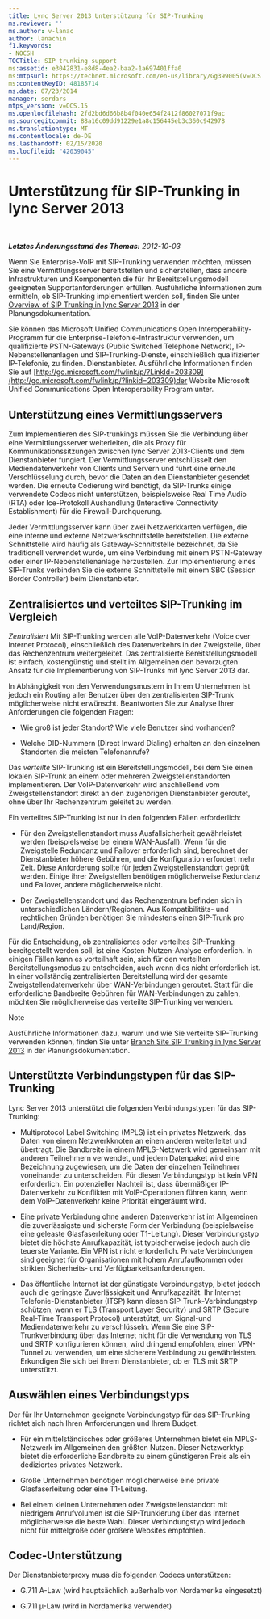 ```yaml
---
title: Lync Server 2013 Unterstützung für SIP-Trunking
ms.reviewer: ''
ms.author: v-lanac
author: lanachin
f1.keywords:
- NOCSH
TOCTitle: SIP trunking support
ms:assetid: e3042831-e8d8-4ea2-baa2-1a697401ffa0
ms:mtpsurl: https://technet.microsoft.com/en-us/library/Gg399005(v=OCS.15)
ms:contentKeyID: 48185714
ms.date: 07/23/2014
manager: serdars
mtps_version: v=OCS.15
ms.openlocfilehash: 2fd2bd6d66b8b4f040e654f2412f86027071f9ac
ms.sourcegitcommit: 88a16c09dd91229e1a8c156445eb3c360c942978
ms.translationtype: MT
ms.contentlocale: de-DE
ms.lasthandoff: 02/15/2020
ms.locfileid: "42039045"
---
```

<div data-xmlns="http://www.w3.org/1999/xhtml">

<div class="topic" data-xmlns="http://www.w3.org/1999/xhtml" data-msxsl="urn:schemas-microsoft-com:xslt" data-cs="http://msdn.microsoft.com/">

<div data-asp="http://msdn2.microsoft.com/asp">

# <a name="sip-trunking-support-in-lync-server-2013"></a>Unterstützung für SIP-Trunking in lync Server 2013

</div>

<div id="mainSection">

<div id="mainBody">

<span> </span>

_**Letztes Änderungsstand des Themas:** 2012-10-03_

Wenn Sie Enterprise-VoIP mit SIP-Trunking verwenden möchten, müssen Sie eine Vermittlungsserver bereitstellen und sicherstellen, dass andere Infrastrukturen und Komponenten die für Ihr Bereitstellungsmodell geeigneten Supportanforderungen erfüllen. Ausführliche Informationen zum ermitteln, ob SIP-Trunking implementiert werden soll, finden Sie unter [Overview of SIP Trunking in lync Server 2013](lync-server-2013-overview-of-sip-trunking.md) in der Planungsdokumentation.

Sie können das Microsoft Unified Communications Open Interoperability-Programm für die Enterprise-Telefonie-Infrastruktur verwenden, um qualifizierte PSTN-Gateways (Public Switched Telephone Network), IP-Nebenstellenanlagen und SIP-Trunking-Dienste, einschließlich qualifizierter IP-Telefonie, zu finden. Dienstanbieter. Ausführliche Informationen finden Sie auf [http://go.microsoft.com/fwlink/p/?LinkId=203309](http://go.microsoft.com/fwlink/p/?linkid=203309)der Website Microsoft Unified Communications Open Interoperability Program unter.

<div>

## <a name="mediation-server-support"></a>Unterstützung eines Vermittlungsservers

Zum Implementieren des SIP-trunkings müssen Sie die Verbindung über eine Vermittlungsserver weiterleiten, die als Proxy für Kommunikationssitzungen zwischen lync Server 2013-Clients und dem Dienstanbieter fungiert. Der Vermittlungsserver entschlüsselt den Mediendatenverkehr von Clients und Servern und führt eine erneute Verschlüsselung durch, bevor die Daten an den Dienstanbieter gesendet werden. Die erneute Codierung wird benötigt, da SIP-Trunks einige verwendete Codecs nicht unterstützen, beispielsweise Real Time Audio (RTA) oder Ice-Protokoll Aushandlung (Interactive Connectivity Establishment) für die Firewall-Durchquerung.

Jeder Vermittlungsserver kann über zwei Netzwerkkarten verfügen, die eine interne und externe Netzwerkschnittstelle bereitstellen. Die externe Schnittstelle wird häufig als Gateway-Schnittstelle bezeichnet, da Sie traditionell verwendet wurde, um eine Verbindung mit einem PSTN-Gateway oder einer IP-Nebenstellenanlage herzustellen. Zur Implementierung eines SIP-Trunks verbinden Sie die externe Schnittstelle mit einem SBC (Session Border Controller) beim Dienstanbieter.

</div>

<div>

## <a name="centralized-vs-distributed-sip-trunking"></a>Zentralisiertes und verteiltes SIP-Trunking im Vergleich

*Zentralisiert* Mit SIP-Trunking werden alle VoIP-Datenverkehr (Voice over Internet Protocol), einschließlich des Datenverkehrs in der Zweigstelle, über das Rechenzentrum weitergeleitet. Das zentralisierte Bereitstellungsmodell ist einfach, kostengünstig und stellt im Allgemeinen den bevorzugten Ansatz für die Implementierung von SIP-Trunks mit lync Server 2013 dar.

In Abhängigkeit von den Verwendungsmustern in Ihrem Unternehmen ist jedoch ein Routing aller Benutzer über den zentralisierten SIP-Trunk möglicherweise nicht erwünscht. Beantworten Sie zur Analyse Ihrer Anforderungen die folgenden Fragen:

  - Wie groß ist jeder Standort? Wie viele Benutzer sind vorhanden?

  - Welche DID-Nummern (Direct Inward Dialing) erhalten an den einzelnen Standorten die meisten Telefonanrufe?

Das *verteilte* SIP-Trunking ist ein Bereitstellungsmodell, bei dem Sie einen lokalen SIP-Trunk an einem oder mehreren Zweigstellenstandorten implementieren. Der VoIP-Datenverkehr wird anschließend vom Zweigstellenstandort direkt an den zugehörigen Dienstanbieter geroutet, ohne über Ihr Rechenzentrum geleitet zu werden.

Ein verteiltes SIP-Trunking ist nur in den folgenden Fällen erforderlich:

  - Für den Zweigstellenstandort muss Ausfallsicherheit gewährleistet werden (beispielsweise bei einem WAN-Ausfall). Wenn für die Zweigstelle Redundanz und Failover erforderlich sind, berechnet der Dienstanbieter höhere Gebühren, und die Konfiguration erfordert mehr Zeit. Diese Anforderung sollte für jeden Zweigstellenstandort geprüft werden. Einige ihrer Zweigstellen benötigen möglicherweise Redundanz und Failover, andere möglicherweise nicht.

  - Der Zweigstellenstandort und das Rechenzentrum befinden sich in unterschiedlichen Ländern/Regionen. Aus Kompatibilitäts- und rechtlichen Gründen benötigen Sie mindestens einen SIP-Trunk pro Land/Region.

Für die Entscheidung, ob zentralisiertes oder verteiltes SIP-Trunking bereitgestellt werden soll, ist eine Kosten-Nutzen-Analyse erforderlich. In einigen Fällen kann es vorteilhaft sein, sich für den verteilten Bereitstellungsmodus zu entscheiden, auch wenn dies nicht erforderlich ist. In einer vollständig zentralisierten Bereitstellung wird der gesamte Zweigstellendatenverkehr über WAN-Verbindungen geroutet. Statt für die erforderliche Bandbreite Gebühren für WAN-Verbindungen zu zahlen, möchten Sie möglicherweise das verteilte SIP-Trunking verwenden.

<div>


> [!NOTE]  
> Ausführliche Informationen dazu, warum und wie Sie verteilte SIP-Trunking verwenden können, finden Sie unter <A href="lync-server-2013-branch-site-sip-trunking.md">Branch Site SIP Trunking in lync Server 2013</A> in der Planungsdokumentation.



</div>

</div>

<div>

## <a name="supported-sip-trunking-connection-types"></a>Unterstützte Verbindungstypen für das SIP-Trunking

Lync Server 2013 unterstützt die folgenden Verbindungstypen für das SIP-Trunking:

  - Multiprotocol Label Switching (MPLS) ist ein privates Netzwerk, das Daten von einem Netzwerkknoten an einen anderen weiterleitet und übertragt. Die Bandbreite in einem MPLS-Netzwerk wird gemeinsam mit anderen Teilnehmern verwendet, und jedem Datenpaket wird eine Bezeichnung zugewiesen, um die Daten der einzelnen Teilnehmer voneinander zu unterscheiden. Für diesen Verbindungstyp ist kein VPN erforderlich. Ein potenzieller Nachteil ist, dass übermäßiger IP-Datenverkehr zu Konflikten mit VoIP-Operationen führen kann, wenn dem VoIP-Datenverkehr keine Priorität eingeräumt wird.

  - Eine private Verbindung ohne anderen Datenverkehr ist im Allgemeinen die zuverlässigste und sicherste Form der Verbindung (beispielsweise eine geleaste Glasfaserleitung oder T1-Leitung). Dieser Verbindungstyp bietet die höchste Anrufkapazität, ist typischerweise jedoch auch die teuerste Variante. Ein VPN ist nicht erforderlich. Private Verbindungen sind geeignet für Organisationen mit hohem Anrufaufkommen oder strikten Sicherheits- und Verfügbarkeitsanforderungen.

  - Das öffentliche Internet ist der günstigste Verbindungstyp, bietet jedoch auch die geringste Zuverlässigkeit und Anrufkapazität. Ihr Internet Telefonie-Dienstanbieter (ITSP) kann diesen SIP-Trunk-Verbindungstyp schützen, wenn er TLS (Transport Layer Security) und SRTP (Secure Real-Time Transport Protocol) unterstützt, um Signal-und Mediendatenverkehr zu verschlüsseln. Wenn Sie eine SIP-Trunkverbindung über das Internet nicht für die Verwendung von TLS und SRTP konfigurieren können, wird dringend empfohlen, einen VPN-Tunnel zu verwenden, um eine sicherere Verbindung zu gewährleisten. Erkundigen Sie sich bei Ihrem Dienstanbieter, ob er TLS mit SRTP unterstützt.

<div>

## <a name="selecting-a-connection-type"></a>Auswählen eines Verbindungstyps

Der für Ihr Unternehmen geeignete Verbindungstyp für das SIP-Trunking richtet sich nach Ihren Anforderungen und Ihrem Budget.

  - Für ein mittelständisches oder größeres Unternehmen bietet ein MPLS-Netzwerk im Allgemeinen den größten Nutzen. Dieser Netzwerktyp bietet die erforderliche Bandbreite zu einem günstigeren Preis als ein dediziertes privates Netzwerk.

  - Große Unternehmen benötigen möglicherweise eine private Glasfaserleitung oder eine T1-Leitung.

  - Bei einem kleinen Unternehmen oder Zweigstellenstandort mit niedrigem Anrufvolumen ist die SIP-Trunkierung über das Internet möglicherweise die beste Wahl. Dieser Verbindungstyp wird jedoch nicht für mittelgroße oder größere Websites empfohlen.

</div>

</div>

<div>

## <a name="codec-support"></a>Codec-Unterstützung

Der Dienstanbieterproxy muss die folgenden Codecs unterstützen:

  - G.711 A-Law (wird hauptsächlich außerhalb von Nordamerika eingesetzt)

  - G.711 µ-Law (wird in Nordamerika verwendet)

</div>

</div>

<span> </span>

</div>

</div>

</div>

